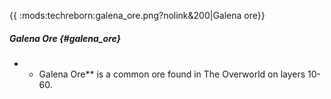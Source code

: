 {{ :mods:techreborn:galena_ore.png?nolink&200\|Galena ore}}

##### Galena Ore {#galena_ore}

-   -   Galena Ore\*\* is a common ore found in The Overworld on layers
        10-60.
